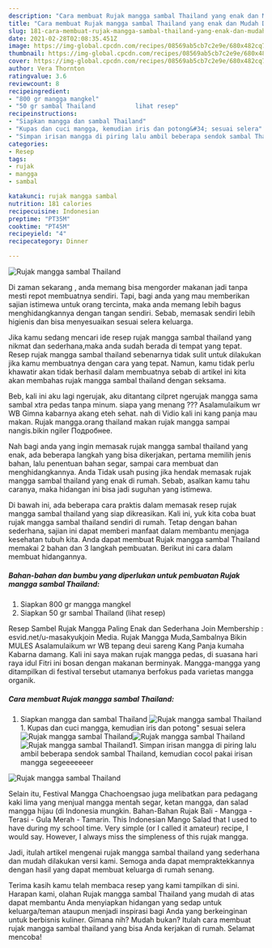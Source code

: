 ```yaml
---
description: "Cara membuat Rujak mangga sambal Thailand yang enak dan Mudah Dibuat"
title: "Cara membuat Rujak mangga sambal Thailand yang enak dan Mudah Dibuat"
slug: 181-cara-membuat-rujak-mangga-sambal-thailand-yang-enak-dan-mudah-dibuat
date: 2021-02-28T02:08:35.451Z
image: https://img-global.cpcdn.com/recipes/08569ab5cb7c2e9e/680x482cq70/rujak-mangga-sambal-thailand-foto-resep-utama.jpg
thumbnail: https://img-global.cpcdn.com/recipes/08569ab5cb7c2e9e/680x482cq70/rujak-mangga-sambal-thailand-foto-resep-utama.jpg
cover: https://img-global.cpcdn.com/recipes/08569ab5cb7c2e9e/680x482cq70/rujak-mangga-sambal-thailand-foto-resep-utama.jpg
author: Vera Thornton
ratingvalue: 3.6
reviewcount: 8
recipeingredient:
- "800 gr mangga mangkel"
- "50 gr sambal Thailand           lihat resep"
recipeinstructions:
- "Siapkan mangga dan sambal Thailand"
- "Kupas dan cuci mangga, kemudian iris dan potong&#34; sesuai selera"
- "Simpan irisan mangga di piring lalu ambil beberapa sendok sambal Thailand, kemudian cocol pakai irisan mangga segeeeeeeer"
categories:
- Resep
tags:
- rujak
- mangga
- sambal

katakunci: rujak mangga sambal 
nutrition: 181 calories
recipecuisine: Indonesian
preptime: "PT35M"
cooktime: "PT45M"
recipeyield: "4"
recipecategory: Dinner

---
```



![Rujak mangga sambal Thailand](https://img-global.cpcdn.com/recipes/08569ab5cb7c2e9e/680x482cq70/rujak-mangga-sambal-thailand-foto-resep-utama.jpg)

Di zaman  sekarang , anda memang bisa mengorder makanan jadi tanpa mesti repot membuatnya sendiri. Tapi, bagi anda yang mau memberikan sajian istimewa untuk orang tercinta, maka anda memang lebih bagus menghidangkannya dengan tangan sendiri. Sebab, memasak sendiri lebih higienis dan bisa menyesuaikan sesuai selera keluarga.

Jika kamu sedang mencari ide resep rujak mangga sambal thailand yang nikmat dan sederhana,maka anda sudah berada di tempat yang tepat. Resep rujak mangga sambal thailand  sebenarnya tidak sulit untuk dilakukan jika kamu membuatnya dengan cara yang tepat. Namun, kamu tidak perlu khawatir akan tidak berhasil dalam membuatnya 
sebab di artikel ini kita akan membahas rujak mangga sambal thailand dengan seksama.  

Beb, kali ini aku lagi ngerujak, aku ditantang cilpret ngerujak mangga sama sambal xtra pedas tanpa minum. siapa yang menang ??? Asalamulaikum wr WB Gimna kabarnya akang eteh sehat. nah di Vidio kali ini kang panja mau makan. Rujak mangga.orang thailand makan rujak mangga sampai nangis.bikin ngiler Подробнее.

Nah bagi anda yang ingin memasak rujak mangga sambal thailand yang enak, ada beberapa langkah yang bisa dikerjakan, pertama memilih jenis bahan, lalu penentuan bahan segar, sampai cara membuat dan menghidangkannya. Anda Tidak usah pusing jika hendak memasak rujak mangga sambal thailand yang enak di rumah. Sebab, asalkan kamu  tahu caranya, maka hidangan ini bisa jadi suguhan yang istimewa.

Di bawah ini, ada beberapa cara praktis  dalam memasak resep rujak mangga sambal thailand yang siap dikreasikan. Kali ini, yuk kita coba buat rujak mangga sambal thailand sendiri di rumah. Tetap dengan bahan sederhana, sajian ini dapat memberi manfaat dalam membantu menjaga kesehatan tubuh kita. Anda dapat membuat Rujak mangga sambal Thailand memakai 2 bahan dan 3 langkah pembuatan. Berikut ini cara dalam membuat hidangannya.

<!--inarticleads1-->

##### Bahan-bahan dan bumbu yang diperlukan untuk pembuatan Rujak mangga sambal Thailand:

1. Siapkan 800 gr mangga mangkel
1. Siapkan 50 gr sambal Thailand           (lihat resep)


Resep Sambel Rujak Mangga Paling Enak dan Sederhana Join Membership : esvid.net/u-masakyukjoin Media. Rujak Mangga Muda,Sambalnya Bikin MULES Asalamulaikum wr WB tepang deui sareng Kang Panja kumaha Kabarna damang. Kali ini saya makan rujak mangga pedas, di suasana hari raya idul Fitri ini bosan dengan makanan berminyak. Mangga-mangga yang ditampilkan di festival tersebut utamanya berfokus pada varietas mangga organik. 

<!--inarticleads2-->

##### Cara membuat Rujak mangga sambal Thailand:

1. Siapkan mangga dan sambal Thailand
<img src="https://img-global.cpcdn.com/steps/3359ab423c3964ec/160x128cq70/rujak-mangga-sambal-thailand-langkah-memasak-1-foto.jpg" alt="Rujak mangga sambal Thailand">1. Kupas dan cuci mangga, kemudian iris dan potong&#34; sesuai selera
<img src="https://img-global.cpcdn.com/steps/b23df5d625ed091a/160x128cq70/rujak-mangga-sambal-thailand-langkah-memasak-2-foto.jpg" alt="Rujak mangga sambal Thailand"><img src="https://img-global.cpcdn.com/steps/f90f2ea52d0e4744/160x128cq70/rujak-mangga-sambal-thailand-langkah-memasak-2-foto.jpg" alt="Rujak mangga sambal Thailand"><img src="https://img-global.cpcdn.com/steps/f6bf8e47f63acfe5/160x128cq70/rujak-mangga-sambal-thailand-langkah-memasak-2-foto.jpg" alt="Rujak mangga sambal Thailand">1. Simpan irisan mangga di piring lalu ambil beberapa sendok sambal Thailand, kemudian cocol pakai irisan mangga segeeeeeeer
<img src="https://img-global.cpcdn.com/steps/61e6120842f0994a/160x128cq70/rujak-mangga-sambal-thailand-langkah-memasak-3-foto.jpg" alt="Rujak mangga sambal Thailand">

Selain itu, Festival Mangga Chachoengsao juga melibatkan para pedagang kaki lima yang menjual mangga mentah segar, ketan mangga, dan salad mangga hijau (di Indonesia mungkin. Bahan-Bahan Rujak Bali - Mangga - Terasi - Gula Merah - Tamarin. This Indonesian Mango Salad that I used to have during my school time. Very simple (or I called it amateur) recipe, I would say. However, I always miss the simpleness of this rujak mangga. 

Jadi, itulah artikel mengenai  rujak mangga sambal thailand  yang sederhana dan mudah dilakukan versi kami. Semoga anda dapat mempraktekkannya dengan hasil yang dapat membuat keluarga di rumah senang. 

Terima kasih kamu telah membaca resep yang kami tampilkan di sini. Harapan kami, olahan  Rujak mangga sambal Thailand yang mudah di atas dapat membantu Anda menyiapkan hidangan yang sedap untuk keluarga/teman ataupun menjadi inspirasi bagi Anda yang berkeinginan untuk berbisnis kuliner. Gimana nih? Mudah bukan? Itulah cara membuat rujak mangga sambal thailand yang bisa Anda kerjakan di rumah. Selamat mencoba!

